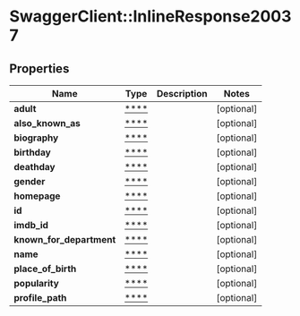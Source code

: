 # SwaggerClient::InlineResponse20037

## Properties
Name | Type | Description | Notes
------------ | ------------- | ------------- | -------------
**adult** | [****](.md) |  | [optional] 
**also_known_as** | [****](.md) |  | [optional] 
**biography** | [****](.md) |  | [optional] 
**birthday** | [****](.md) |  | [optional] 
**deathday** | [****](.md) |  | [optional] 
**gender** | [****](.md) |  | [optional] 
**homepage** | [****](.md) |  | [optional] 
**id** | [****](.md) |  | [optional] 
**imdb_id** | [****](.md) |  | [optional] 
**known_for_department** | [****](.md) |  | [optional] 
**name** | [****](.md) |  | [optional] 
**place_of_birth** | [****](.md) |  | [optional] 
**popularity** | [****](.md) |  | [optional] 
**profile_path** | [****](.md) |  | [optional] 

